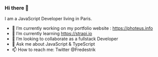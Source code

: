 ### Hi there 👋

I am a JavaScript Developer living in Paris.

- 🔭 I’m currently working on my portfolio website : https://photeus.info
- 🌱 I’m currently learning https://strapi.io
- 👯 I’m looking to collaborate as a fullstack Developer
- 💬 Ask me about JavaScript & TypeScript
- 📫 How to reach me: Twitter @Fredestrik
